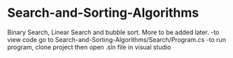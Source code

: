 # Search-and-Sorting-Algorithms
Binary Search, Linear Search and bubble sort. More to be added later. 
-to view code go to Search-and-Sorting-Algorithms/Search/Program.cs
-to run program, clone project then open .sln file in visual studio
